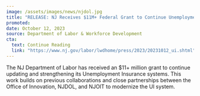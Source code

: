 ```yaml
---
image: /assets/images/news/njdol.jpg
title: "RELEASE: NJ Receives $11M+ Federal Grant to Continue Unemployment System Improvements"
promoted: 
date: October 12, 2023
source: Department of Labor & Workforce Development
cta:
  text: Continue Reading
  link: "https://www.nj.gov/labor/lwdhome/press/2023/20231012_ui.shtml"
---
```


The NJ Department of Labor has received an $11+ million grant to continue updating and strengthening its Unemployment Insurance systems. This work builds on previous collaborations and close partnerships between the Office of Innovation, NJDOL, and NJOIT to modernize the UI system. 